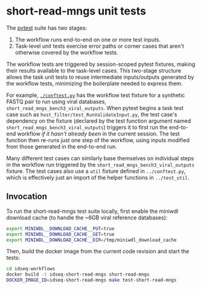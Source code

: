 # short-read-mngs unit tests

The [pytest](https://docs.pytest.org/en/stable/) suite has two stages:

1. The workflow runs end-to-end on one or more test inputs.
2. Task-level unit tests exercise error paths or corner cases that aren't otherwise covered by the workflow tests.

The workflow tests are triggered by session-scoped pytest fixtures, making their results available to the task-level cases. This two-stage structure allows the task unit tests to reuse intermediate inputs/outputs generated by the workflow tests, minimizing the boilerplate needed to express them.

For example, [`./conftest.py`](https://docs.pytest.org/en/stable/writing_plugins.html#conftest-py-plugins) has the workflow test fixture for a synthetic FASTQ pair to run using viral databases, `short_read_mngs_bench3_viral_outputs`. When pytest begins a task test case such as `host_filter/test_RunValidateInput.py`, the test case's dependency on the fixture (declared by the test function argument named `short_read_mngs_bench3_viral_outputs`) triggers it to first run the end-to-end workflow *if it hasn't already been* in the current session. The test function then re-runs just one step of the workflow, using inputs modified from those generated in the end-to-end run.

Many different test cases can similarly base themselves on individual steps in the workflow run triggered by the `short_read_mngs_bench3_viral_outputs` fixture. The test cases also use a `util` fixture defined in `../conftest.py`, which is effectively just an import of the helper functions in `../test_util`.

## Invocation

To run the short-read-mngs test suite locally, first enable the miniwdl download cache (to handle the ~6GB viral reference databases):

```bash
export MINIWDL__DOWNLOAD_CACHE__PUT=true
export MINIWDL__DOWNLOAD_CACHE__GET=true
export MINIWDL__DOWNLOAD_CACHE__DIR=/tmp/miniwdl_download_cache
```

Then, build the docker image from the current code revision and start the tests:

```bash
cd idseq-workflows
docker build -t idseq-short-read-mngs short-read-mngs
DOCKER_IMAGE_ID=idseq-short-read-mngs make test-short-read-mngs
```
